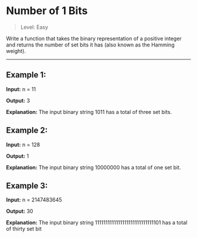 # Number of 1 Bits

> Level: Easy


Write a function that takes the binary representation of a positive integer and returns the number of set bits it has (also known as the Hamming weight).

---

## Example 1:

**Input:** n = 11

**Output:** 3

**Explanation:** The input binary string 1011 has a total of three set bits.


## Example 2:

**Input:** n = 128

**Output:** 1

**Explanation:** The input binary string 10000000 has a total of one set bit.


## Example 3:

**Input:** n = 2147483645

**Output:** 30

**Explanation:** The input binary string 1111111111111111111111111111101 has a total of thirty set bit